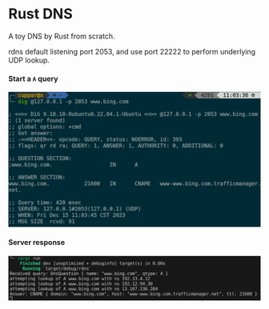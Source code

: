 # Rust DNS

A toy DNS by Rust from scratch.

rdns default listening port 2053, and use port 22222 to perform underlying UDP lookup.

#### Start a `A` query

![](img/1.png)

#### Server response

![](img/2.png)